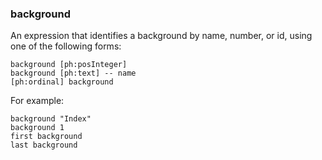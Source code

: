 ### background

An expression that identifies a background by name, number, or id, using one of the following forms:

```
background [ph:posInteger]
background [ph:text] -- name
[ph:ordinal] background
```

For example:

```
background "Index"
background 1
first background
last background
```

